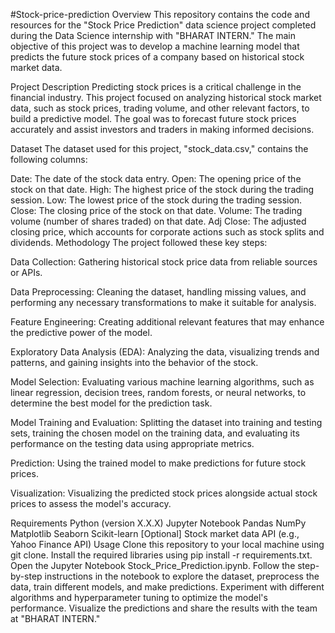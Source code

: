 #Stock-price-prediction
Overview
This repository contains the code and resources for the "Stock Price Prediction" data science project completed during the Data Science internship with "BHARAT INTERN." The main objective of this project was to develop a machine learning model that predicts the future stock prices of a company based on historical stock market data.

Project Description
Predicting stock prices is a critical challenge in the financial industry. This project focused on analyzing historical stock market data, such as stock prices, trading volume, and other relevant factors, to build a predictive model. The goal was to forecast future stock prices accurately and assist investors and traders in making informed decisions.

Dataset
The dataset used for this project, "stock_data.csv," contains the following columns:

Date: The date of the stock data entry.
Open: The opening price of the stock on that date.
High: The highest price of the stock during the trading session.
Low: The lowest price of the stock during the trading session.
Close: The closing price of the stock on that date.
Volume: The trading volume (number of shares traded) on that date.
Adj Close: The adjusted closing price, which accounts for corporate actions such as stock splits and dividends.
Methodology
The project followed these key steps:

Data Collection: Gathering historical stock price data from reliable sources or APIs.

Data Preprocessing: Cleaning the dataset, handling missing values, and performing any necessary transformations to make it suitable for analysis.

Feature Engineering: Creating additional relevant features that may enhance the predictive power of the model.

Exploratory Data Analysis (EDA): Analyzing the data, visualizing trends and patterns, and gaining insights into the behavior of the stock.

Model Selection: Evaluating various machine learning algorithms, such as linear regression, decision trees, random forests, or neural networks, to determine the best model for the prediction task.

Model Training and Evaluation: Splitting the dataset into training and testing sets, training the chosen model on the training data, and evaluating its performance on the testing data using appropriate metrics.

Prediction: Using the trained model to make predictions for future stock prices.

Visualization: Visualizing the predicted stock prices alongside actual stock prices to assess the model's accuracy.

Requirements
Python (version X.X.X)
Jupyter Notebook
Pandas
NumPy
Matplotlib
Seaborn
Scikit-learn
[Optional] Stock market data API (e.g., Yahoo Finance API)
Usage
Clone this repository to your local machine using git clone.
Install the required libraries using pip install -r requirements.txt.
Open the Jupyter Notebook Stock_Price_Prediction.ipynb.
Follow the step-by-step instructions in the notebook to explore the dataset, preprocess the data, train different models, and make predictions.
Experiment with different algorithms and hyperparameter tuning to optimize the model's performance.
Visualize the predictions and share the results with the team at "BHARAT INTERN."

